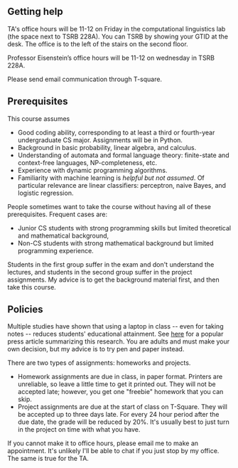 ## Getting help ##

TA's office hours will be 11-12 on Friday in the computational linguistics lab (the space next to TSRB 228A). You can TSRB by showing your GTID at the desk. The office is to the left of the stairs on the second floor.

Professor Eisenstein’s office hours will be 11-12 on wednesday in TSRB
228A. 

Please send email communication through T-square.

## Prerequisites ##

This course assumes

- Good coding ability, corresponding to at least a third or
  fourth-year undergraduate CS major. Assignments will be in Python.
- Background in basic probability, linear algebra, and calculus.
- Understanding of automata and formal language theory: finite-state
  and context-free languages, NP-completeness, etc.
- Experience with dynamic programming algorithms.
- Familiarity with machine learning is *helpful but not assumed*. Of
  particular relevance are linear classifiers: perceptron, naive
  Bayes, and logistic regression.

People sometimes want to take the course without having all of these
prerequisites. Frequent cases are:

- Junior CS students with strong programming skills but limited
  theoretical and mathematical background,
- Non-CS students with strong mathematical background but limited
  programming experience.

Students in the first group suffer in the exam and don't understand
the lectures, and students in the second group suffer in the project
assignments. My advice is to get the background material first, and
then take this course.

## Policies ##

Multiple studies have shown that using a laptop in class -- even for taking notes -- reduces students' educational attainment. See [here](http://www.newyorker.com/online/blogs/elements/2014/06/the-case-for-banning-laptops-in-the-classroom.html) for a popular press article summarizing this research. You are adults and must make your own decision, but my advice is to try pen and paper instead.

There are two types of assignments: homeworks and projects.
- Homework assignments are due in class, in paper format. Printers are unreliable, so leave a little time to get it printed out. They will not be accepted late; however, you get one "freebie" homework that you can skip.
- Project assignments are due at the start of class on T-Square. They will be accepted up to three days late. For every 24 hour period after the due date, the grade will be reduced by 20%. It's usually best to just turn in the project on time with what you have.
 
If you cannot make it to office hours, please email me to make an appointment. It's unlikely I'll be able to chat if you just stop by my office. The same is true for the TA.
